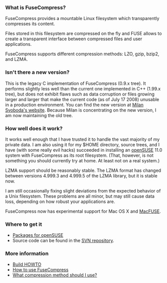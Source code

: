 ### What is FuseCompress? ###
FuseCompress provides a mountable Linux filesystem which transparently compresses its content.

Files stored in this filesystem are compressed on the fly and FUSE allows to create a transparent interface between compressed files and user applications.

FuseCompress supports different compression methods: LZO, gzip, bzip2, and LZMA.

### Isn't there a new version? ###
This is the legacy C implementation of FuseCompress (0.9.x tree). It performs slightly less well than the current one implemented in C++ (1.99.x tree), but does not exhibit flaws such as data corruption or files growing larger and larger that make the current code (as of July 17 2008) unusable in a production environment. You can find the new version at [Milan Svoboda's website](http://miio.net/fusecompress/). Because Milan is concentrating on the new version, I am now maintaining the old tree.

### How well does it work? ###
It works well enough that I have trusted it to handle the vast majority of my private data. I am also using it for my $HOME directory, source trees, and I have (with some really evil hacks) succeeded in installing an [openSUSE](http://www.opensuse.org/) 11.0 system with FuseCompress as its root filesystem. (That, however, is not something you should currently try at home. At least not on a real system.)

LZMA support should be reasonably stable. The LZMA format has changed between versions 4.999.3 and 4.999.5 of the LZMA library, but it is stable now.

I am still occasionally fixing slight deviations from the expected behavior of a Unix filesystem. These problems are all minor, but may still cause data loss, depending on how robust your applications are.

FuseCompress now has experimental support for Mac OS X and [MacFUSE](http://code.google.com/p/macfuse/).

### Where to get it ###
  * [Packages for openSUSE](http://download.opensuse.org/repositories/home:/Ulih/)
  * Source code can be found in the [SVN repository](http://code.google.com/p/fusecompress/source/checkout).

### More information ###
  * [Build HOWTO](BuildHOWTO.md)
  * [How to use FuseCompress](Usage.md)
  * [What compression method should I use?](ChoosingYourCompressionModule.md)
